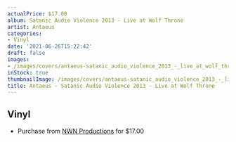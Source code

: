```yaml
---
actualPrice: $17.00
album: Satanic Audio Violence 2013 - Live at Wolf Throne
artist: Antaeus
categories:
- Vinyl
date: '2021-06-26T15:22:42'
draft: false
images:
- /images/covers/antaeus-satanic_audio_violence_2013_-_live_at_wolf_throne.jpg
inStock: true
thumbnailImage: /images/covers/antaeus-satanic_audio_violence_2013_-_live_at_wolf_throne-thumb.jpg
title: Antaeus - Satanic Audio Violence 2013 - Live at Wolf Throne
---
```


## Vinyl
* Purchase from [NWN Productions](http://shop.nwnprod.com/index.php?route=product/product&path=75&product_id=2322&sort=pd.name&order=ASC) for $17.00
